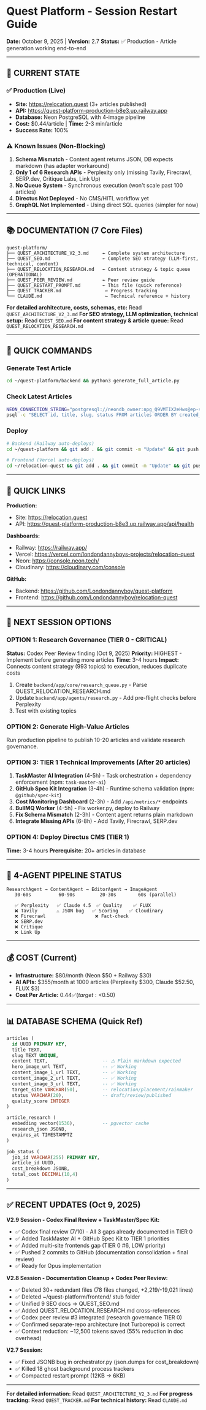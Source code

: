 # Quest Platform - Session Restart Guide
**Date:** October 9, 2025 | **Version:** 2.7
**Status:** ✅ Production - Article generation working end-to-end

---

## 🎯 CURRENT STATE

### ✅ Production (Live)
- **Site:** https://relocation.quest (3+ articles published)
- **API:** https://quest-platform-production-b8e3.up.railway.app
- **Database:** Neon PostgreSQL with 4-image pipeline
- **Cost:** $0.44/article | **Time:** 2-3 min/article
- **Success Rate:** 100%

### ⚠️ Known Issues (Non-Blocking)
1. **Schema Mismatch** - Content agent returns JSON, DB expects markdown (has adapter workaround)
2. **Only 1 of 6 Research APIs** - Perplexity only (missing Tavily, Firecrawl, SERP.dev, Critique Labs, Link Up)
3. **No Queue System** - Synchronous execution (won't scale past 100 articles)
4. **Directus Not Deployed** - No CMS/HITL workflow yet
5. **GraphQL Not Implemented** - Using direct SQL queries (simpler for now)

---

## 📚 DOCUMENTATION (7 Core Files)

```
quest-platform/
├── QUEST_ARCHITECTURE_V2_3.md     ← Complete system architecture
├── QUEST_SEO.md                   ← Complete SEO strategy (LLM-first, technical, content)
├── QUEST_RELOCATION_RESEARCH.md   ← Content strategy & topic queue (OPERATIONAL)
├── QUEST_PEER_REVIEW.md           ← Peer review guide
├── QUEST_RESTART_PROMPT.md        ← This file (quick reference)
├── QUEST_TRACKER.md                ← Progress tracking
└── CLAUDE.md                       ← Technical reference + history
```

**For detailed architecture, costs, schemas, etc:** Read `QUEST_ARCHITECTURE_V2_3.md`
**For SEO strategy, LLM optimization, technical setup:** Read `QUEST_SEO.md`
**For content strategy & article queue:** Read `QUEST_RELOCATION_RESEARCH.md`

---

## 🚀 QUICK COMMANDS

### Generate Test Article
```bash
cd ~/quest-platform/backend && python3 generate_full_article.py
```

### Check Latest Articles
```bash
NEON_CONNECTION_STRING="postgresql://neondb_owner:npg_Q9VMTIX2eHws@ep-steep-wildflower-abrkgyqu-pooler.eu-west-2.aws.neon.tech/neondb?sslmode=require" \
psql -c "SELECT id, title, slug, status FROM articles ORDER BY created_at DESC LIMIT 3;"
```

### Deploy
```bash
# Backend (Railway auto-deploys)
cd ~/quest-platform && git add . && git commit -m "Update" && git push

# Frontend (Vercel auto-deploys)
cd ~/relocation-quest && git add . && git commit -m "Update" && git push
```

---

## 🔗 QUICK LINKS

**Production:**
- Site: https://relocation.quest
- API: https://quest-platform-production-b8e3.up.railway.app/api/health

**Dashboards:**
- Railway: https://railway.app/
- Vercel: https://vercel.com/londondannyboys-projects/relocation-quest
- Neon: https://console.neon.tech/
- Cloudinary: https://cloudinary.com/console

**GitHub:**
- Backend: https://github.com/Londondannyboy/quest-platform
- Frontend: https://github.com/Londondannyboy/relocation-quest

---

## 🎯 NEXT SESSION OPTIONS

### OPTION 1: Research Governance (TIER 0 - CRITICAL)
**Status:** Codex Peer Review finding (Oct 9, 2025)
**Priority:** HIGHEST - Implement before generating more articles
**Time:** 3-4 hours
**Impact:** Connects content strategy (993 topics) to execution, reduces duplicate costs

1. Create `backend/app/core/research_queue.py` - Parse QUEST_RELOCATION_RESEARCH.md
2. Update `backend/app/agents/research.py` - Add pre-flight checks before Perplexity
3. Test with existing topics

### OPTION 2: Generate High-Value Articles
Run production pipeline to publish 10-20 articles and validate research governance.

### OPTION 3: TIER 1 Technical Improvements (After 20 articles)
1. **TaskMaster AI Integration** (4-5h) - Task orchestration + dependency enforcement (npm: `task-master-ai`)
2. **GitHub Spec Kit Integration** (3-4h) - Runtime schema validation (npm: `@github/spec-kit`)
3. **Cost Monitoring Dashboard** (2-3h) - Add `/api/metrics/*` endpoints
4. **BullMQ Worker** (4-5h) - Fix worker.py, deploy to Railway
5. **Fix Schema Mismatch** (2-3h) - Content agent returns plain markdown
6. **Integrate Missing APIs** (6-8h) - Add Tavily, Firecrawl, SERP.dev

### OPTION 4: Deploy Directus CMS (TIER 1)
**Time:** 3-4 hours
**Prerequisite:** 20+ articles in database

---

## 🤖 4-AGENT PIPELINE STATUS

```
ResearchAgent → ContentAgent → EditorAgent → ImageAgent
   30-60s          60-90s         20-30s        60s (parallel)

   ✅ Perplexity   ✅ Claude 4.5  ✅ Quality    ✅ FLUX
   ❌ Tavily       ⚠️ JSON bug   ✅ Scoring    ✅ Cloudinary
   ❌ Firecrawl                  ❌ Fact-check
   ❌ SERP.dev
   ❌ Critique
   ❌ Link Up
```

---

## 💰 COST (Current)

- **Infrastructure:** $80/month (Neon $50 + Railway $30)
- **AI APIs:** $355/month at 1000 articles (Perplexity $300, Claude $52.50, FLUX $3)
- **Cost Per Article:** $0.44 ✅ (target: <$0.50)

---

## 📊 DATABASE SCHEMA (Quick Ref)

```sql
articles (
  id UUID PRIMARY KEY,
  title TEXT,
  slug TEXT UNIQUE,
  content TEXT,                    -- ⚠️ Plain markdown expected
  hero_image_url TEXT,             -- ✅ Working
  content_image_1_url TEXT,        -- ✅ Working
  content_image_2_url TEXT,        -- ✅ Working
  content_image_3_url TEXT,        -- ✅ Working
  target_site VARCHAR(50),         -- relocation/placement/rainmaker
  status VARCHAR(20),              -- draft/review/published
  quality_score INTEGER
)

article_research (
  embedding vector(1536),          -- pgvector cache
  research_json JSONB,
  expires_at TIMESTAMPTZ
)

job_status (
  job_id VARCHAR(255) PRIMARY KEY,
  article_id UUID,
  cost_breakdown JSONB,
  total_cost DECIMAL(10,4)
)
```

---

## ✅ RECENT UPDATES (Oct 9, 2025)

**V2.9 Session - Codex Final Review + TaskMaster/Spec Kit:**
- ✅ Codex final review (7/10) - All 3 gaps already documented in TIER 0
- ✅ Added TaskMaster AI + GitHub Spec Kit to TIER 1 priorities
- ✅ Added multi-site frontends gap (TIER 0 #6, LOW priority)
- ✅ Pushed 2 commits to GitHub (documentation consolidation + final review)
- ✅ Ready for Opus implementation

**V2.8 Session - Documentation Cleanup + Codex Peer Review:**
- ✅ Deleted 30+ redundant files (78 files changed, +2,219/-19,021 lines)
- ✅ Deleted ~/quest-platform/frontend/ stub folder
- ✅ Unified 9 SEO docs → QUEST_SEO.md
- ✅ Added QUEST_RELOCATION_RESEARCH.md cross-references
- ✅ Codex peer review #3 integrated (research governance TIER 0)
- ✅ Confirmed separate-repo architecture (not Turborepo) is correct
- ✅ Context reduction: ~12,500 tokens saved (55% reduction in doc overhead)

**V2.7 Session:**
- ✅ Fixed JSONB bug in orchestrator.py (json.dumps for cost_breakdown)
- ✅ Killed 18 ghost background process trackers
- ✅ Compacted restart prompt (12KB → 6KB)

---

**For detailed information:** Read `QUEST_ARCHITECTURE_V2_3.md`
**For progress tracking:** Read `QUEST_TRACKER.md`
**For technical history:** Read `CLAUDE.md`
